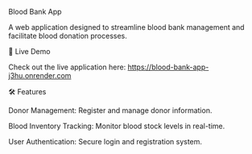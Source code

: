 Blood Bank App

A web application designed to streamline blood bank management and facilitate blood donation processes.

🚀 Live Demo

Check out the live application here: https://blood-bank-app-j3hu.onrender.com

🛠️ Features

Donor Management: Register and manage donor information.

Blood Inventory Tracking: Monitor blood stock levels in real-time.

User Authentication: Secure login and registration system.
